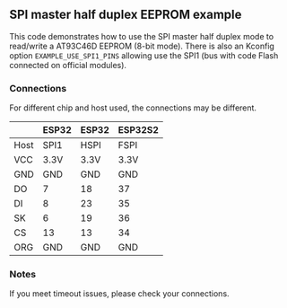 ## SPI master half duplex EEPROM example

 This code demonstrates how to use the SPI master half duplex mode to read/write a AT93C46D
 EEPROM (8-bit mode). There is also an Kconfig option `EXAMPLE_USE_SPI1_PINS` allowing use the
 SPI1 (bus with code Flash connected on official modules).

### Connections

For different chip and host used, the connections may be different.

|      | ESP32 | ESP32 | ESP32S2 |
| ---- | ----- | ----- | ------- |
| Host | SPI1  | HSPI  | FSPI    |
| VCC  | 3.3V  | 3.3V  | 3.3V    |
| GND  | GND   | GND   | GND     |
| DO   | 7     | 18    | 37      |
| DI   | 8     | 23    | 35      |
| SK   | 6     | 19    | 36      |
| CS   | 13    | 13    | 34      |
| ORG  | GND   | GND   | GND     |

### Notes

If you meet timeout issues, please check your connections.
